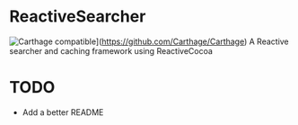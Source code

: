 # ReactiveSearcher
![Carthage compatible](https://img.shields.io/badge/Carthage-compatible-4BC51D.svg?style=flat)](https://github.com/Carthage/Carthage)
A Reactive searcher and caching framework using ReactiveCocoa 

# TODO
- Add a better README
